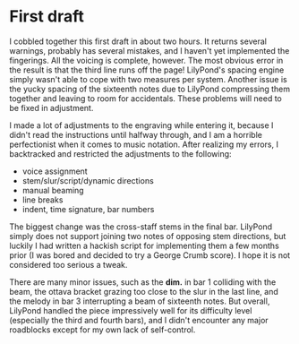 # First draft #

I cobbled together this first draft in about two hours. It returns several warnings, probably has several mistakes, and I haven't yet implemented the fingerings. All the voicing is complete, however. The most obvious error in the result is that the third line runs off the page! LilyPond's spacing engine simply wasn't able to cope with two measures per system. Another issue is the yucky spacing of the sixteenth notes due to LilyPond compressing them together and leaving to room for accidentals. These problems will need to be fixed in adjustment.

I made a lot of adjustments to the engraving while entering it, because I didn't read the instructions until halfway through, and I am a horrible perfectionist when it comes to music notation. After realizing my errors, I backtracked and restricted the adjustments to the following:

- voice assignment
- stem/slur/script/dynamic directions
- manual beaming
- line breaks
- indent, time signature, bar numbers

The biggest change was the cross-staff stems in the final bar. LilyPond simply does not support joining two notes of opposing stem directions, but luckily I had written a hackish script for implementing them a few months prior (I was bored and decided to try a George Crumb score). I hope it is not considered too serious a tweak. 

There are many minor issues, such as the __dim.__ in bar 1 colliding with the beam, the ottava bracket grazing too close to the slur in the last line, and the melody in bar 3 interrupting a beam of sixteenth notes. But overall, LilyPond handled the piece impressively well for its difficulty level (especially the third and fourth bars), and I didn't encounter any major roadblocks except for my own lack of self-control.
